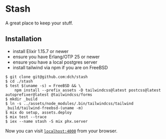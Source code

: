# Stash

A great place to keep your stuff.

## Installation

- install Elixir 1.15.7 or newer
- ensure you have Erlang/OTP 25 or newer
- ensure you have a local postgres server
- install tailwind via npm if you are on FreeBSD

```shell
$ git clone git@github.com:dch/stash
$ cd ./stash
$ test $(uname -s) = FreeBSD && \
    npm install --prefix assets -D tailwindcss@latest postcss@latest autoprefixer@latest @tailwindcss/forms
$ mkdir _build
$ ln -s ../assets/node_modules/.bin/tailwindcss/tailwind _build/tailwind-freebsd-(uname -m)
$ mix do setup, assets.deploy
$ mix test --trace
$ iex --name stash -S mix phx.server
```

Now you can visit [`localhost:4000`](http://localhost:4000) from your browser.
